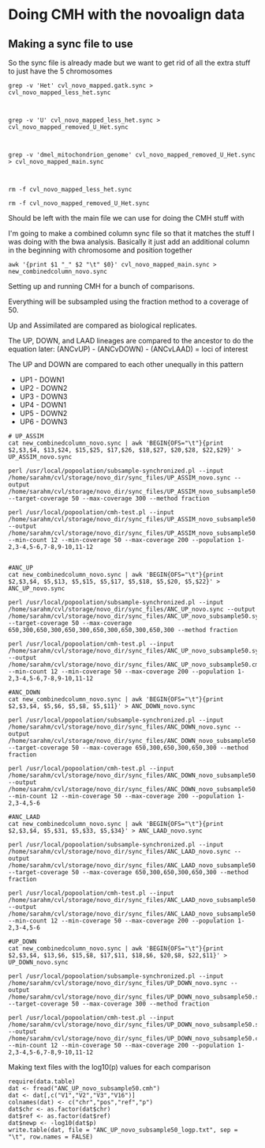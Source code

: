 # Doing CMH with the novoalign data

## Making a sync file to use
So the sync file is already made but we want to get rid of all the extra stuff to just have the 5 chromosomes
```
grep -v 'Het' cvl_novo_mapped.gatk.sync > cvl_novo_mapped_less_het.sync



grep -v 'U' cvl_novo_mapped_less_het.sync > cvl_novo_mapped_removed_U_Het.sync



grep -v 'dmel_mitochondrion_genome' cvl_novo_mapped_removed_U_Het.sync > cvl_novo_mapped_main.sync



rm -f cvl_novo_mapped_less_het.sync

rm -f cvl_novo_mapped_removed_U_Het.sync
```
Should be left with the main file we can use for doing the CMH stuff with

I'm going to make a combined column sync file so that it matches the stuff I was doing with the bwa analysis. Basically it just add an additional column in the beginning with chromosome and position together
```
awk '{print $1 "_" $2 "\t" $0}' cvl_novo_mapped_main.sync > new_combinedcolumn_novo.sync
```
Setting up and running CMH for a bunch of comparisons.

Everything will be subsampled using the fraction method to a coverage of 50. 

Up and Assimilated are compared as biological replicates. 

The UP, DOWN, and LAAD lineages are compared to the ancestor to do the equation later: (ANCvUP) - (ANCvDOWN) - (ANCvLAAD) = loci of interest

The UP and DOWN are compared to each other unequally in this pattern
  - UP1 - DOWN1
  - UP2 - DOWN2
  - UP3 - DOWN3
  - UP4 - DOWN1
  - UP5 - DOWN2
  - UP6 - DOWN3
```
# UP_ASSIM
cat new_combinedcolumn_novo.sync | awk 'BEGIN{OFS="\t"}{print $2,$3,$4, $13,$24, $15,$25, $17,$26, $18,$27, $20,$28, $22,$29}' > UP_ASSIM_novo.sync

perl /usr/local/popoolation/subsample-synchronized.pl --input /home/sarahm/cvl/storage/novo_dir/sync_files/UP_ASSIM_novo.sync --output /home/sarahm/cvl/storage/novo_dir/sync_files/UP_ASSIM_novo_subsample50.sync --target-coverage 50 --max-coverage 300 --method fraction

perl /usr/local/popoolation/cmh-test.pl --input /home/sarahm/cvl/storage/novo_dir/sync_files/UP_ASSIM_novo_subsample50.sync --output /home/sarahm/cvl/storage/novo_dir/sync_files/UP_ASSIM_novo_subsample50.cmh --min-count 12 --min-coverage 50 --max-coverage 200 --population 1-2,3-4,5-6,7-8,9-10,11-12


#ANC_UP
cat new_combinedcolumn_novo.sync | awk 'BEGIN{OFS="\t"}{print $2,$3,$4, $5,$13, $5,$15, $5,$17, $5,$18, $5,$20, $5,$22}' > ANC_UP_novo.sync

perl /usr/local/popoolation/subsample-synchronized.pl --input /home/sarahm/cvl/storage/novo_dir/sync_files/ANC_UP_novo.sync --output /home/sarahm/cvl/storage/novo_dir/sync_files/ANC_UP_novo_subsample50.sync --target-coverage 50 --max-coverage 650,300,650,300,650,300,650,300,650,300,650,300 --method fraction

perl /usr/local/popoolation/cmh-test.pl --input /home/sarahm/cvl/storage/novo_dir/sync_files/ANC_UP_novo_subsample50.sync --output /home/sarahm/cvl/storage/novo_dir/sync_files/ANC_UP_novo_subsample50.cmh --min-count 12 --min-coverage 50 --max-coverage 200 --population 1-2,3-4,5-6,7-8,9-10,11-12

#ANC_DOWN
cat new_combinedcolumn_novo.sync | awk 'BEGIN{OFS="\t"}{print $2,$3,$4, $5,$6, $5,$8, $5,$11}' > ANC_DOWN_novo.sync

perl /usr/local/popoolation/subsample-synchronized.pl --input /home/sarahm/cvl/storage/novo_dir/sync_files/ANC_DOWN_novo.sync --output /home/sarahm/cvl/storage/novo_dir/sync_files/ANC_DOWN_novo_subsample50.sync --target-coverage 50 --max-coverage 650,300,650,300,650,300 --method fraction

perl /usr/local/popoolation/cmh-test.pl --input /home/sarahm/cvl/storage/novo_dir/sync_files/ANC_DOWN_novo_subsample50.sync --output /home/sarahm/cvl/storage/novo_dir/sync_files/ANC_DOWN_novo_subsample50.cmh --min-count 12 --min-coverage 50 --max-coverage 200 --population 1-2,3-4,5-6

#ANC_LAAD
cat new_combinedcolumn_novo.sync | awk 'BEGIN{OFS="\t"}{print $2,$3,$4, $5,$31, $5,$33, $5,$34}' > ANC_LAAD_novo.sync

perl /usr/local/popoolation/subsample-synchronized.pl --input /home/sarahm/cvl/storage/novo_dir/sync_files/ANC_LAAD_novo.sync --output /home/sarahm/cvl/storage/novo_dir/sync_files/ANC_LAAD_novo_subsample50.sync --target-coverage 50 --max-coverage 650,300,650,300,650,300 --method fraction

perl /usr/local/popoolation/cmh-test.pl --input /home/sarahm/cvl/storage/novo_dir/sync_files/ANC_LAAD_novo_subsample50.sync --output /home/sarahm/cvl/storage/novo_dir/sync_files/ANC_LAAD_novo_subsample50.cmh --min-count 12 --min-coverage 50 --max-coverage 200 --population 1-2,3-4,5-6

#UP_DOWN
cat new_combinedcolumn_novo.sync | awk 'BEGIN{OFS="\t"}{print $2,$3,$4, $13,$6, $15,$8, $17,$11, $18,$6, $20,$8, $22,$11}' > UP_DOWN_novo.sync

perl /usr/local/popoolation/subsample-synchronized.pl --input /home/sarahm/cvl/storage/novo_dir/sync_files/UP_DOWN_novo.sync --output /home/sarahm/cvl/storage/novo_dir/sync_files/UP_DOWN_novo_subsample50.sync --target-coverage 50 --max-coverage 300 --method fraction

perl /usr/local/popoolation/cmh-test.pl --input /home/sarahm/cvl/storage/novo_dir/sync_files/UP_DOWN_novo_subsample50.sync --output /home/sarahm/cvl/storage/novo_dir/sync_files/UP_DOWN_novo_subsample50.cmh --min-count 12 --min-coverage 50 --max-coverage 200 --population 1-2,3-4,5-6,7-8,9-10,11-12
```
Making text files with the log10(p) values for each comparison
```
require(data.table)
dat <- fread("ANC_UP_novo_subsample50.cmh")
dat <- dat[,c("V1","V2","V3","V16")] 
colnames(dat) <- c("chr","pos","ref","p")
dat$chr <- as.factor(dat$chr)
dat$ref <- as.factor(dat$ref)
dat$newp <- -log10(dat$p)
write.table(dat, file = "ANC_UP_novo_subsample50_logp.txt", sep = "\t", row.names = FALSE)
```

